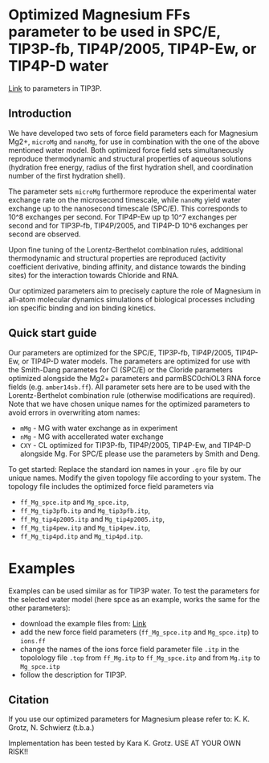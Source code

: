 # Optimized Magnesium FFs parameter to be used in SPC/E, TIP3P-fb, TIP4P/2005, TIP4P-Ew, or TIP4P-D water
[Link](https://github.com/bio-phys/Magnesium-FFs) to parameters in TIP3P.

## Introduction
We have developed two sets of force field parameters each for Magnesium Mg2+, `microMg` and `nanoMg`, for use in combination with the one of the above mentioned water model.
Both optimized force field sets simultaneously reproduce thermodynamic and structural properties of aqueous solutions (hydration free energy, radius of the first hydration shell, and coordination number of the first hydration shell). 

The parameter sets `microMg` furthermore reproduce the experimental water exchange rate on the microsecond timescale, while `nanoMg` yield water exchange up to the nanosecond timescale (SPC/E). This corresponds to 10^8 exchanges per second. For TIP4P-Ew up tp 10^7 exchanges per second and for TIP3P-fb, TIP4P/2005, and TIP4P-D 10^6 exchanges per second are observed.

Upon fine tuning of the Lorentz-Berthelot combination rules, additional thermodynamic and structural properties are reproduced (activity coefficient derivative, binding affinity, and distance towards the binding sites) for the interaction towards Chloride and RNA. 

Our optimized parameters aim to precisely capture the role of Magnesium in all-atom molecular dynamics simulations of biological processes including ion specific binding and ion binding kinetics.


## Quick start guide
Our parameters are optimized for the SPC/E, TIP3P-fb, TIP4P/2005, TIP4P-Ew, or TIP4P-D water models.
The parameters are optimized for use with the Smith-Dang parametes for Cl (SPC/E) or the Cloride parameters optimized alongside the Mg2+ parameters and parmBSC0chiOL3 RNA force fields (e.g. `amber14sb.ff`).
All parameter sets here are to be used with the Lorentz-Berthelot combination rule (otherwise modifications are required).
Note that we have chosen unique names for the optimized parameters to avoid errors in overwriting atom names:
* `mMg` - MG with water exchange as in experiment
* `nMg` - MG with accellerated water exchange
* `CXY` - CL optimized for TIP3P-fb, TIP4P/2005, TIP4P-Ew, and TIP4P-D alongside Mg. For SPC/E please use the parameters by Smith and Deng.

To get started: Replace the standard ion names in your `.gro` file by our unique names.
Modify the given topology file according to your system. The topology file includes the optimized force field parameters via 
* `ff_Mg_spce.itp` and `Mg_spce.itp`,
* `ff_Mg_tip3pfb.itp` and `Mg_tip3pfb.itp`,
* `ff_Mg_tip4p2005.itp` and `Mg_tip4p2005.itp`,
* `ff_Mg_tip4pew.itp` and `Mg_tip4pew.itp`,
* `ff_Mg_tip4pd.itp` and `Mg_tip4pd.itp`.

# Examples

Examples can be used similar as for TIP3P water. To test the parameters for the selected water model (here spce as an example, works the same for the other parameters):

* download the example files from: [Link](https://github.com/bio-phys/Magnesium-FFs)
* add the new force field parameters (`ff_Mg_spce.itp` and `Mg_spce.itp`) to `ions.ff`
* change the names of the ions force field parameter file `.itp` in the topolology file `.top` from `ff_Mg.itp` to `ff_Mg_spce.itp` and from `Mg.itp` to `Mg_spce.itp`
* follow the description for TIP3P.

## Citation
If you use our optimized parameters for Magnesium please refer to:
K. K. Grotz, N. Schwierz (t.b.a.)


Implementation has been tested by Kara K. Grotz.
USE AT YOUR OWN RISK!!
